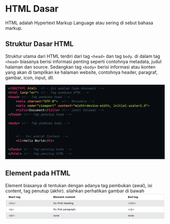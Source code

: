 # HTML Dasar
HTML adalah Hypertext Markup Language atau sering di sebut bahasa markup.


## Struktur Dasar HTML 
Struktur utama dari HTML terdiri dari tag `<head>` dan tag `body`. di dalam tag `<head>` biasanya berisi informasi penting seperti contohnya metadata, judul halaman dan source. Sedangkan tag `<body>` berisi informasi atau konten yang akan di tampilkan ke halaman website, contohnya header, paragraf, gambar, icon, input, dll. 

<img src="img/img-1.png"/>

## Element pada HTML
Element biasanya di tentukan dengan adanya tag pembukan (awal), isi content, tag penutup (akhir). silahkan perhatikan gambar di bawah
<img src="img/img-2.png"/>
